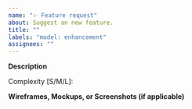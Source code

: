 ```yaml
---
name: "✨ Feature request"
about: Suggest an new feature.
title: ""
labels: "model: enhancement"
assignees: ""
---
```


**Description**

Complexity [S/M/L]:

<!-- Frontend only -->

**Wireframes, Mockups, or Screenshots (if applicable)**
